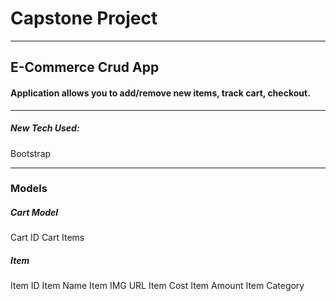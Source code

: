 # Capstone Project

---

## E-Commerce Crud App
#### Application allows you to add/remove new items, track cart, checkout.

---

##### New Tech Used:
Bootstrap

---

### Models

##### Cart Model
Cart ID
Cart Items

##### Item
Item ID
Item Name
Item IMG URL
Item Cost
Item Amount
Item Category


